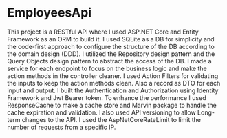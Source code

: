# EmployeesApi

This project is a RESTful API where I used ASP.NET Core and Entity Framework as an ORM to build it. 
I used SQLite as a DB for simplicity and the code-first approach to configure the structure of the DB according to the domain design (DDD).
I utilized the Repository design pattern and the Query Objects design pattern to abstract the access of the DB.
I made a service for each endpoint to focus on the business logic and make the action methods in the controller cleaner.
I used Action Filters for validating the inputs to keep the action methods clean. Also a record as DTO for each input and output.
I built the Authentication and Authorization using Identity Framework and Jwt Bearer token.
To enhance the performance I used ResponseCache to make a cache store and Marvin package to handle the cache expiration and validation.
I also used API versioning to allow Long-term changes to the API.
I used the AspNetCoreRateLimit to limit the number of requests from a specific IP.
